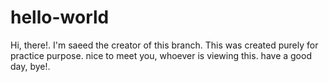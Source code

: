 # hello-world
Hi, there!. I'm saeed the creator of this branch. This was created purely for practice purpose. nice to meet you, whoever is viewing this. have a good day, bye!.
